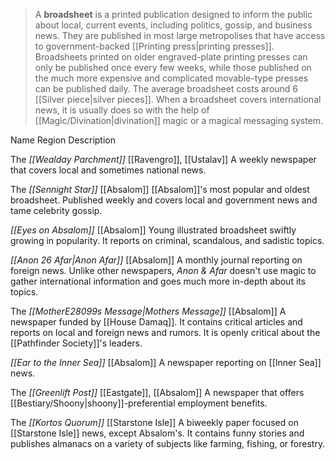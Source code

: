 > A **broadsheet** is a printed publication designed to inform the public about local, current events, including politics, gossip, and business news. They are published in most large metropolises that have access to government-backed [[Printing press|printing presses]]. Broadsheets printed on older engraved-plate printing presses can only be published once every few weeks, while those published on the much more expensive and complicated movable-type presses can be published daily. The average broadsheet costs around 6 [[Silver piece|silver pieces]].
> When a broadsheet covers international news, it is usually does so with the help of [[Magic/Divination|divination]] magic or a magical messaging system.



Name
Region
Description


The *[[Wealday Parchment]]*
[[Ravengro]], [[Ustalav]]
A weekly newspaper that covers local and sometimes national news.


The *[[Sennight Star]]*
[[Absalom]]
[[Absalom]]'s most popular and oldest broadsheet. Published weekly and covers local and government news and tame celebrity gossip.


*[[Eyes on Absalom]]*
[[Absalom]]
Young illustrated broadsheet swiftly growing in popularity. It reports on criminal, scandalous, and sadistic topics.


*[[Anon 26 Afar|Anon  Afar]]*
[[Absalom]]
A monthly journal reporting on foreign news. Unlike other newspapers, *Anon & Afar* doesn't use magic to gather international information and goes much more in-depth about its topics.


The *[[MotherE28099s Message|Mothers Message]]*
[[Absalom]]
A newspaper funded by [[House Damaq]]. It contains critical articles and reports on local and foreign news and rumors. It is openly critical about the [[Pathfinder Society]]'s leaders.


*[[Ear to the Inner Sea]]*
[[Absalom]]
A newspaper reporting on [[Inner Sea]] news.


The *[[Greenlift Post]]*
[[Eastgate]], [[Absalom]]
A newspaper that offers [[Bestiary/Shoony|shoony]]-preferential employment benefits.


The *[[Kortos Quorum]]*
[[Starstone Isle]]
A biweekly paper focused on [[Starstone Isle]] news, except Absalom's. It contains funny stories and publishes almanacs on a variety of subjects like farming, fishing, or forestry.







